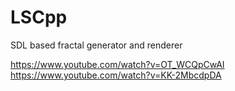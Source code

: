 # LSCpp
SDL based fractal generator and renderer

https://www.youtube.com/watch?v=OT_WCQpCwAI
https://www.youtube.com/watch?v=KK-2MbcdpDA
